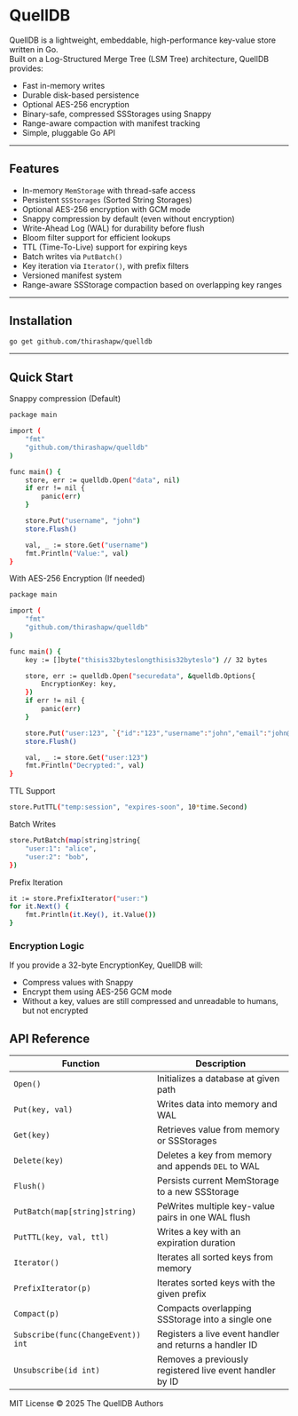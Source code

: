 # QuellDB

QuellDB is a lightweight, embeddable, high-performance key-value store written in Go.  
Built on a Log-Structured Merge Tree (LSM Tree) architecture, QuellDB provides:

- Fast in-memory writes
- Durable disk-based persistence
- Optional AES-256 encryption
- Binary-safe, compressed SSStorages using Snappy
- Range-aware compaction with manifest tracking
- Simple, pluggable Go API

---

## Features

- In-memory `MemStorage` with thread-safe access
- Persistent `SSStorages` (Sorted String Storages)
- Optional AES-256 encryption with GCM mode
- Snappy compression by default (even without encryption)
- Write-Ahead Log (WAL) for durability before flush
- Bloom filter support for efficient lookups
- TTL (Time-To-Live) support for expiring keys
- Batch writes via `PutBatch()`
- Key iteration via `Iterator()`, with prefix filters
- Versioned manifest system
- Range-aware SSStorage compaction based on overlapping key ranges

---

## Installation

```bash
go get github.com/thirashapw/quelldb
```

---

## Quick Start
Snappy compression (Default)

```bash
package main

import (
    "fmt"
    "github.com/thirashapw/quelldb"
)

func main() {
    store, err := quelldb.Open("data", nil)
    if err != nil {
        panic(err)
    }

    store.Put("username", "john")
    store.Flush()

    val, _ := store.Get("username")
    fmt.Println("Value:", val)
}

```


With AES-256 Encryption (If needed)

```bash
package main

import (
    "fmt"
    "github.com/thirashapw/quelldb"
)

func main() {
    key := []byte("thisis32byteslongthisis32byteslo") // 32 bytes

    store, err := quelldb.Open("securedata", &quelldb.Options{
        EncryptionKey: key,
    })
    if err != nil {
        panic(err)
    }

    store.Put("user:123", `{"id":"123","username":"john","email":"john@example.io","age":50}`)
    store.Flush()

    val, _ := store.Get("user:123")
    fmt.Println("Decrypted:", val)
}

```

TTL Support

```bash
store.PutTTL("temp:session", "expires-soon", 10*time.Second)
```


Batch Writes

```bash
store.PutBatch(map[string]string{
    "user:1": "alice",
    "user:2": "bob",
})
```

Prefix Iteration

```bash
it := store.PrefixIterator("user:")
for it.Next() {
    fmt.Println(it.Key(), it.Value())
}

```


### Encryption Logic
If you provide a 32-byte EncryptionKey, QuellDB will:

- Compress values with Snappy
- Encrypt them using AES-256 GCM mode
- Without a key, values are still compressed and unreadable to humans, but not encrypted


## API Reference

| Function       | Description                                      |
|----------------|--------------------------------------------------|
| `Open()`    | Initializes a database at given path             |
| `Put(key, val)`| Writes data into memory and WAL                  |
| `Get(key)`     | Retrieves value from memory or SSStorages        |
| `Delete(key)`     | Deletes a key from memory and appends `DEL` to WAL        |
| `Flush()`      | Persists current MemStorage to a new SSStorage   |
| `PutBatch(map[string]string)`      | PeWrites multiple key-value pairs in one WAL flush   |
| `PutTTL(key, val, ttl)`      | Writes a key with an expiration duration   |
| `Iterator()`      | Iterates all sorted keys from memory   |
| `PrefixIterator(p)`      | Iterates sorted keys with the given prefix   |
| `Compact(p)`      | Compacts overlapping SSStorage into a single one   |
| `Subscribe(func(ChangeEvent)) int`      | Registers a live event handler and returns a handler ID   |
| `Unsubscribe(id int)`      | Removes a previously registered live event handler by ID   |

MIT License © 2025 The QuellDB Authors